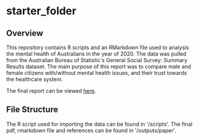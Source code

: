 # starter_folder

## Overview
This repository contains R scripts and an RMarkdown file used to analysis the mental health of Australians in the year of 2020. The data was pulled from the Australian Bureau of Statistic's General Social Survey: Summary Results dataset. The main purpose of this report was to compare male and female citizens with/without mental health issues, and their trust towards the healthcare system.

The final report can be viewed [here](https://github.com/ChristinaChanYing/Australian-Social-Determinants-of-Health/blob/main/outputs/paper/Mental_Health_Australia.pdf).


## File Structure
The R script used for importing the data can be found in '/scripts'. The final pdf, rmarkdown file and references can be found in '/outputs/paper'. 
